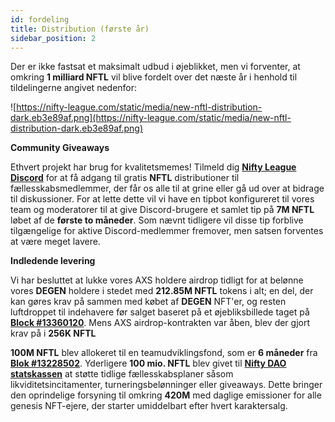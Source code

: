 ```yaml
---
id: fordeling
title: Distribution (første år)
sidebar_position: 2
---
```


Der er ikke fastsat et maksimalt udbud i øjeblikket, men vi forventer, at omkring **1 milliard NFTL** vil blive fordelt over det næste år i henhold til tildelingerne angivet nedenfor:

![https://nifty-league.com/static/media/new-nftl-distribution-dark.eb3e89af.png](https://nifty-league.com/static/media/new-nftl-distribution-dark.eb3e89af.png)

**Community Giveaways**

Ethvert projekt har brug for kvalitetsmemes! Tilmeld dig **[Nifty League Discord](https://discord.gg/niftyleague)** for at få adgang til gratis **NFTL** distributioner til fællesskabsmedlemmer, der får os alle til at grine eller gå ud over at bidrage til diskussioner. For at lette dette vil vi have en tipbot konfigureret til vores team og moderatorer til at give Discord-brugere et samlet tip på **7M NFTL** løbet af de **første to måneder**. Som nævnt tidligere vil disse tip forblive tilgængelige for aktive Discord-medlemmer fremover, men satsen forventes at være meget lavere.

**Indledende levering**

Vi har besluttet at lukke vores AXS holdere airdrop tidligt for at belønne vores **DEGEN** holdere i stedet med **212.85M NFTL** tokens i alt; en del, der kan gøres krav på sammen med købet af **DEGEN** NFT'er, og resten luftdroppet til indehavere før salget baseret på et øjebliksbillede taget på **[Block #13360120](https://etherscan.io/block/13360120)**. Mens AXS airdrop-kontrakten var åben, blev der gjort krav på i **256K NFTL**

**100M NFTL** blev allokeret til en teamudviklingsfond, som er **6 måneder** fra **[Blok #13228502](https://etherscan.io/tx/0x3649b00464903b78608f8de9308aec339ecd7446f1dc2de26a9913d2d5468ecf)**. Yderligere **100 mio. NFTL** blev givet til **[Nifty DAO statskassen](https://etherscan.io/address/0xd06ae6fb7eade890f3e295d69a6679380c9456c1)** at støtte tidlige fællesskabsplaner såsom likviditetsincitamenter, turneringsbelønninger eller giveaways. Dette bringer den oprindelige forsyning til omkring **420M** med daglige emissioner for alle genesis NFT-ejere, der starter umiddelbart efter hvert karaktersalg.
